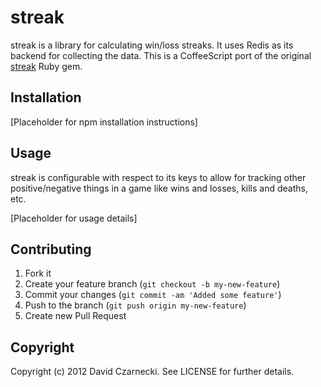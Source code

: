 # streak

streak is a library for calculating win/loss streaks. It uses Redis as its backend for collecting the data. 
This is a CoffeeScript port of the original [streak](https://github.com/czarneckid/streak) Ruby gem.

## Installation

[Placeholder for npm installation instructions]

## Usage

streak is configurable with respect to its keys to allow for tracking other positive/negative things in a game like wins and losses, kills and deaths, etc.

[Placeholder for usage details]

## Contributing

1. Fork it
2. Create your feature branch (`git checkout -b my-new-feature`)
3. Commit your changes (`git commit -am 'Added some feature'`)
4. Push to the branch (`git push origin my-new-feature`)
5. Create new Pull Request

## Copyright

Copyright (c) 2012 David Czarnecki. See LICENSE for further details.
